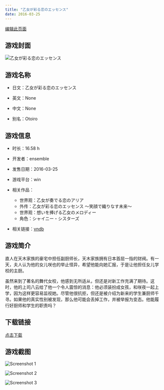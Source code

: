 ```yaml
---
title: "乙女が彩る恋のエッセンス"
date: 2016-03-25
---
```

[编辑此页面](https://github.com/ACG-3/ADV3-source/blob/main/source/_posts/games/%E6%9C%89%E5%B0%91%E5%A5%B3%E6%B6%82%E5%BD%A9%E7%9A%84%E7%88%B1%E4%B9%8B%E8%8A%AC%E8%8A%B3.md)

## 游戏封面

![乙女が彩る恋のエッセンス](https%3A//pan.timero.xyz/onedrive/img_lib_001/%E6%9C%89%E5%B0%91%E5%A5%B3%E6%B6%82%E5%BD%A9%E7%9A%84%E7%88%B1%E4%B9%8B%E8%8A%AC%E8%8A%B3_cover.avif)


## 游戏名称

- 日文：乙女が彩る恋のエッセンス
- 英文：None
- 中文：None

- 别名：Otoiro


## 游戏信息

- 时长：16.58 h
- 开发者：ensemble
- 发售日期：2016-03-25
- 游戏平台：win
- 相关作品：
   - 世界观：乙女が奏でる恋のアリア
   - 外传：乙女が彩る恋のエッセンス ～笑顔で織りなす未来～
   - 世界观：想いを捧げる乙女のメロディー
   - 角色：シャイニー・シスターズ

- 相关链接：[vndb](https://vndb.org/v18635)


## 游戏简介

直人在天木家族的豪宅中担任副厨师长，天木家族拥有日本首屈一指的财阀。有一天，夫人认为他的女儿咲也的举止怪异，希望他能向她汇报，于是让他担任女儿学校的主厨。

虽然来到了著名的舞代女校，他感到无所适从，但还是对新工作充满了期待。这时，他的上司八云给了他一个令人震惊的消息：他必须装扮成女孩，和咲夜一起上学，因为这样更容易监视她。尽管他很抗拒，但还是被介绍为新来的学生兼厨师千寻。如果他的真实性别被发现，那么他可能会丢掉工作，并被举报为变态。他能履行好厨师和学生的职责吗？




## 下载链接

[点击下载](https://pan.timero.xyz/onedrive/adv_lib_001/%E6%9C%89%E5%B0%91%E5%A5%B3%E6%B6%82%E5%BD%A9%E7%9A%84%E7%88%B1%E4%B9%8B%E8%8A%AC%E8%8A%B3)


## 游戏截图


![Screenshot 1](https%3A//pan.timero.xyz/onedrive/img_lib_001/%E6%9C%89%E5%B0%91%E5%A5%B3%E6%B6%82%E5%BD%A9%E7%9A%84%E7%88%B1%E4%B9%8B%E8%8A%AC%E8%8A%B3_Screenshot_1.avif)

![Screenshot 2](https%3A//pan.timero.xyz/onedrive/img_lib_001/%E6%9C%89%E5%B0%91%E5%A5%B3%E6%B6%82%E5%BD%A9%E7%9A%84%E7%88%B1%E4%B9%8B%E8%8A%AC%E8%8A%B3_Screenshot_2.avif)

![Screenshot 3](https%3A//pan.timero.xyz/onedrive/img_lib_001/%E6%9C%89%E5%B0%91%E5%A5%B3%E6%B6%82%E5%BD%A9%E7%9A%84%E7%88%B1%E4%B9%8B%E8%8A%AC%E8%8A%B3_Screenshot_3.avif)

